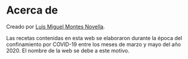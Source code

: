 # Acerca de

Creado por [Luis Miguel Montes Novella](https://github.com/lmontes).

Las recetas contenidas en esta web se elaboraron durante la época del confinamiento por COVID-19 entre los meses de marzo y mayo del año 2020.
El nombre de la web se debe a este motivo.

